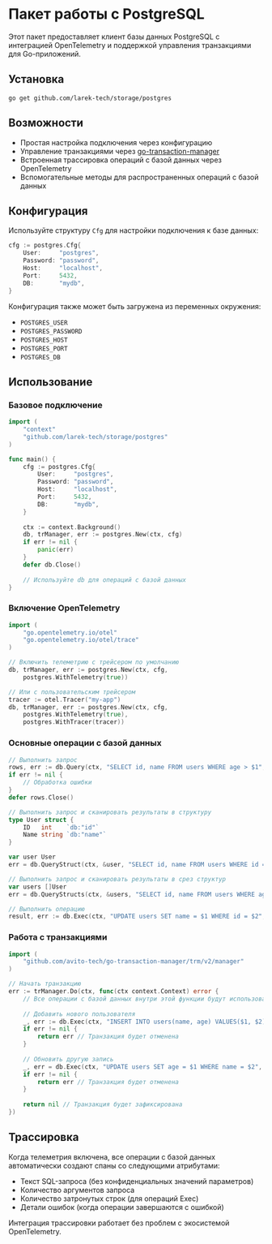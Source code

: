 # Пакет работы с PostgreSQL 

Этот пакет предоставляет клиент базы данных PostgreSQL с интеграцией OpenTelemetry и поддержкой управления транзакциями для Go-приложений.

## Установка

```
go get github.com/larek-tech/storage/postgres
```

## Возможности

- Простая настройка подключения через конфигурацию
- Управление транзакциями через [go-transaction-manager](https://github.com/avito-tech/go-transaction-manager)
- Встроенная трассировка операций с базой данных через OpenTelemetry
- Вспомогательные методы для распространенных операций с базой данных

## Конфигурация

Используйте структуру `Cfg` для настройки подключения к базе данных:

```go
cfg := postgres.Cfg{
    User:     "postgres",
    Password: "password",
    Host:     "localhost",
    Port:     5432,
    DB:       "mydb",
}
```

Конфигурация также может быть загружена из переменных окружения:
- `POSTGRES_USER`
- `POSTGRES_PASSWORD`
- `POSTGRES_HOST`
- `POSTGRES_PORT`
- `POSTGRES_DB`

## Использование

### Базовое подключение

```go
import (
    "context"
    "github.com/larek-tech/storage/postgres"
)

func main() {
    cfg := postgres.Cfg{
        User:     "postgres",
        Password: "password",
        Host:     "localhost",
        Port:     5432,
        DB:       "mydb",
    }
    
    ctx := context.Background()
    db, trManager, err := postgres.New(ctx, cfg)
    if err != nil {
        panic(err)
    }
    defer db.Close()
    
    // Используйте db для операций с базой данных
}
```

### Включение OpenTelemetry

```go
import (
    "go.opentelemetry.io/otel"
    "go.opentelemetry.io/otel/trace"
)

// Включить телеметрию с трейсером по умолчанию
db, trManager, err := postgres.New(ctx, cfg, 
    postgres.WithTelemetry(true))

// Или с пользовательским трейсером
tracer := otel.Tracer("my-app")
db, trManager, err := postgres.New(ctx, cfg, 
    postgres.WithTelemetry(true),
    postgres.WithTracer(tracer))
```

### Основные операции с базой данных

```go
// Выполнить запрос
rows, err := db.Query(ctx, "SELECT id, name FROM users WHERE age > $1", 18)
if err != nil {
    // Обработка ошибки
}
defer rows.Close()

// Выполнить запрос и сканировать результаты в структуру
type User struct {
    ID   int    `db:"id"`
    Name string `db:"name"`
}

var user User
err = db.QueryStruct(ctx, &user, "SELECT id, name FROM users WHERE id = $1", 1)

// Выполнить запрос и сканировать результаты в срез структур
var users []User
err = db.QueryStructs(ctx, &users, "SELECT id, name FROM users WHERE age > $1", 18)

// Выполнить операцию
result, err := db.Exec(ctx, "UPDATE users SET name = $1 WHERE id = $2", "New Name", 1)
```

### Работа с транзакциями

```go
import (
    "github.com/avito-tech/go-transaction-manager/trm/v2/manager"
)

// Начать транзакцию
err := trManager.Do(ctx, func(ctx context.Context) error {
    // Все операции с базой данных внутри этой функции будут использовать одну транзакцию
    
    // Добавить нового пользователя
    _, err := db.Exec(ctx, "INSERT INTO users(name, age) VALUES($1, $2)", "Alice", 30)
    if err != nil {
        return err // Транзакция будет отменена
    }
    
    // Обновить другую запись
    _, err = db.Exec(ctx, "UPDATE users SET age = $1 WHERE name = $2", 31, "Bob")
    if err != nil {
        return err // Транзакция будет отменена
    }
    
    return nil // Транзакция будет зафиксирована
})
```

## Трассировка

Когда телеметрия включена, все операции с базой данных автоматически создают спаны со следующими атрибутами:
- Текст SQL-запроса (без конфиденциальных значений параметров)
- Количество аргументов запроса
- Количество затронутых строк (для операций Exec)
- Детали ошибок (когда операции завершаются с ошибкой)

Интеграция трассировки работает без проблем с экосистемой OpenTelemetry.